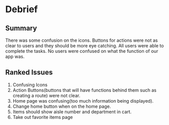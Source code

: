 # Debrief

## Summary
There was some confusion on the icons. Buttons for actions were not as clear to users and they should be more eye catching. 
All users were able to complete the tasks.
No users were confused on what the function of our app was.


## Ranked Issues
1. Confusing Icons
2. Action Buttons(buttons that will have functions behind them such as creating a route) were not clear.
3. Home page was confusing(too much information being displayed).
4. Change home button when on the home page.
5. Items should show aisle number and department in cart.
6. Take out favorite items page


